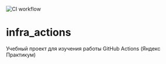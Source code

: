 ![CI workflow](https://github.com/dangerousmonk/infra_actions/actions/workflows/main.yml/badge.svg)
# infra_actions
Учебный проект для изучения работы GitHub Actions (Яндекс Практикум)


